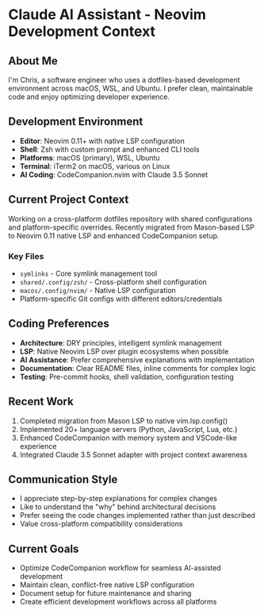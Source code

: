 # Claude AI Assistant - Neovim Development Context

## About Me

I'm Chris, a software engineer who uses a dotfiles-based development environment across macOS, WSL, and Ubuntu. I prefer clean, maintainable code and enjoy optimizing developer experience.

## Development Environment

- **Editor**: Neovim 0.11+ with native LSP configuration
- **Shell**: Zsh with custom prompt and enhanced CLI tools
- **Platforms**: macOS (primary), WSL, Ubuntu
- **Terminal**: iTerm2 on macOS, various on Linux
- **AI Coding**: CodeCompanion.nvim with Claude 3.5 Sonnet

## Current Project Context

Working on a cross-platform dotfiles repository with shared configurations and platform-specific overrides. Recently migrated from Mason-based LSP to Neovim 0.11 native LSP and enhanced CodeCompanion setup.

### Key Files

- `symlinks` - Core symlink management tool
- `shared/.config/zsh/` - Cross-platform shell configuration
- `macos/.config/nvim/` - Native LSP configuration
- Platform-specific Git configs with different editors/credentials

## Coding Preferences

- **Architecture**: DRY principles, intelligent symlink management
- **LSP**: Native Neovim LSP over plugin ecosystems when possible
- **AI Assistance**: Prefer comprehensive explanations with implementation
- **Documentation**: Clear README files, inline comments for complex logic
- **Testing**: Pre-commit hooks, shell validation, configuration testing

## Recent Work

1. Completed migration from Mason LSP to native vim.lsp.config()
2. Implemented 20+ language servers (Python, JavaScript, Lua, etc.)
3. Enhanced CodeCompanion with memory system and VSCode-like experience
4. Integrated Claude 3.5 Sonnet adapter with project context awareness

## Communication Style

- I appreciate step-by-step explanations for complex changes
- Like to understand the "why" behind architectural decisions
- Prefer seeing the code changes implemented rather than just described
- Value cross-platform compatibility considerations

## Current Goals

- Optimize CodeCompanion workflow for seamless AI-assisted development
- Maintain clean, conflict-free native LSP configuration
- Document setup for future maintenance and sharing
- Create efficient development workflows across all platforms
